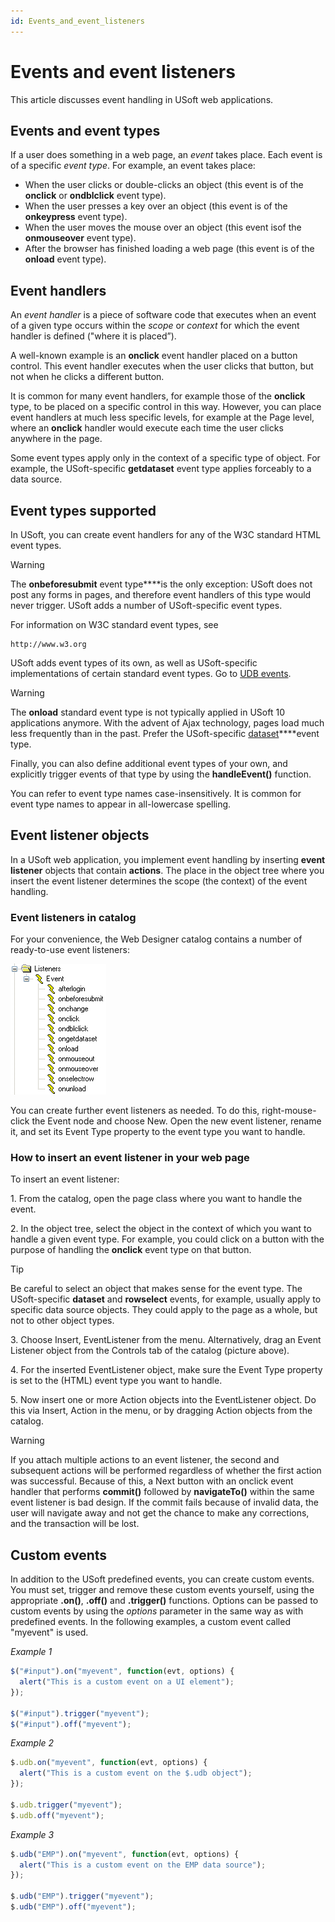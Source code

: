 ```yaml
---
id: Events_and_event_listeners
---
```


# Events and event listeners

This article discusses event handling in USoft web applications.

## Events and event types

If a user does something in a web page, an *event* takes place. Each event is of a specific *event type*. For example, an event takes place:

- When the user clicks or double-clicks an object (this event is of the **onclick** or **ondblclick** event type).
- When the user presses a key over an object (this event is of the **onkeypress** event type).
- When the user moves the mouse over an object (this event isof the **onmouseover** event type).
- After the browser has finished loading a web page (this event is of the **onload** event type).

## Event handlers

An *event handler* is a piece of software code that executes when an event of a given type occurs within the *scope* or *context* for which the event handler is defined ("where it is placed”).

A well-known example is an **onclick** event handler placed on a button control. This event handler executes when the user clicks that button, but not when he clicks a different button.

It is common for many event handlers, for example those of the **onclick** type, to be placed on a specific control in this way. However, you can place event handlers at much less specific levels, for example at the Page level, where an **onclick** handler would execute each time the user clicks anywhere in the page.

Some event types apply only in the context of a specific type of object. For example, the USoft-specific **getdataset** event type applies forceably to a data source.

## Event types supported

In USoft, you can create event handlers for any of the W3C standard HTML event types.

> [!WARNING]
> The **onbeforesubmit** event type****is the only exception: USoft does not post any forms in pages, and therefore event handlers of this type would never trigger. USoft adds a number of USoft-specific event types.

For information on W3C standard event types, see

```
http://www.w3.org
```

USoft adds event types of its own, as well as USoft-specific implementations of certain standard event types. Go to [UDB events](/docs/Web%20and%20app%20UIs/UDB%20Events).

> [!WARNING]
> The **onload** standard event type is not typically applied in USoft 10 applications anymore. With the advent of Ajax technology, pages load much less frequently than in the past. Prefer the USoft-specific [dataset](https://developer.usoft.com/documentation/100doc/wd_dataset_event.htm)****event type.

Finally, you can also define additional event types of your own, and explicitly trigger events of that type by using the **handleEvent()** function.

You can refer to event type names case-insensitively. It is common for event type names to appear in all-lowercase spelling.

## Event listener objects

In a USoft web application, you implement event handling by inserting **event listener** objects that contain **actions**. The place in the object tree where you insert the event listener determines the scope (the context) of the event handling.

### Event listeners in catalog

For your convenience, the Web Designer catalog contains a number of ready-to-use event listeners:

![](./assets/b5d869c1-8a97-430d-b7ba-f5b816d84fa8.png)

You can create further event listeners as needed. To do this, right-mouse-click the Event node and choose New. Open the new event listener, rename it, and set its Event Type property to the event type you want to handle.

### How to insert an event listener in your web page

To insert an event listener:

1. From the catalog, open the page class where you want to handle the event.

2. In the object tree, select the object in the context of which you want to handle a given event type. For example, you could click on a button with the purpose of handling the **onclick** event type on that button.

> [!TIP]
> Be careful to select an object that makes sense for the event type. The USoft-specific **dataset** and **rowselect** events, for example, usually apply to specific data source objects. They could apply to the page as a whole, but not to other object types.

3. Choose Insert, EventListener from the menu. Alternatively, drag an Event Listener object from the Controls tab of the catalog (picture above).

4. For the inserted EventListener object, make sure the Event Type property is set to the (HTML) event type you want to handle.

5. Now insert one or more Action objects into the EventListener object. Do this via Insert, Action in the menu, or by dragging Action objects from the catalog.

> [!WARNING]
> If you attach multiple actions to an event listener, the second and subsequent actions will be performed regardless of whether the first action was successful. Because of this, a Next button with an onclick event handler that performs **commit()** followed by **navigateTo()** within the same event listener is bad design. If the commit fails because of invalid data, the user will navigate away and not get the chance to make any corrections, and the transaction will be lost.

## Custom events

In addition to the USoft predefined events, you can create custom events. You must set, trigger and remove these custom events yourself, using the appropriate **.on()**, **.off()** and **.trigger()** functions. Options can be passed to custom events by using the *options* parameter in the same way as with predefined events. In the following examples, a custom event called "myevent" is used.

*Example 1*

```js
$("#input").on("myevent", function(evt, options) {
  alert("This is a custom event on a UI element"); 
});

$("#input").trigger("myevent");
$("#input").off("myevent");
```

*Example 2*

```js
$.udb.on("myevent", function(evt, options) {
  alert("This is a custom event on the $.udb object"); 
});

$.udb.trigger("myevent");
$.udb.off("myevent");
```

*Example 3*

```js
$.udb("EMP").on("myevent", function(evt, options) {
  alert("This is a custom event on the EMP data source"); 
});

$.udb("EMP").trigger("myevent");
$.udb("EMP").off("myevent");
```